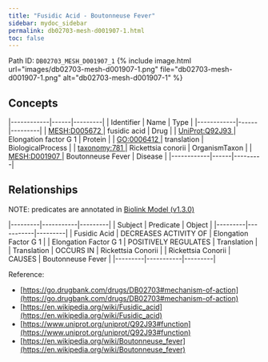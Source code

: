 ```yaml
---
title: "Fusidic Acid - Boutonneuse Fever"
sidebar: mydoc_sidebar
permalink: db02703-mesh-d001907-1.html
toc: false 
---
```



Path ID: `DB02703_MESH_D001907_1`
{% include image.html url="images/db02703-mesh-d001907-1.png" file="db02703-mesh-d001907-1.png" alt="db02703-mesh-d001907-1" %}

## Concepts

|------------|------|---------|
| Identifier | Name | Type    |
|------------|------|---------|
| <a href="https://identifiers.org/MESH:D005672">MESH:D005672 </a> | fusidic acid | Drug |
| <a href="https://identifiers.org/UniProt:Q92J93">UniProt:Q92J93 </a> | Elongation factor G 1 | Protein |
| <a href="https://identifiers.org/GO:0006412">GO:0006412 </a> | translation | BiologicalProcess |
| <a href="https://identifiers.org/taxonomy:781">taxonomy:781 </a> | Rickettsia conorii | OrganismTaxon |
| <a href="https://identifiers.org/MESH:D001907">MESH:D001907 </a> | Boutonneuse Fever | Disease |
|------------|------|---------|

## Relationships


NOTE: predicates are annotated in <a href="https://github.com/biolink/biolink-model/releases/tag/v1.3.0">Biolink Model (v1.3.0)</a>

|---------|-----------|---------|
| Subject | Predicate | Object  |
|---------|-----------|---------|
| Fusidic Acid | DECREASES ACTIVITY OF | Elongation Factor G 1 |
| Elongation Factor G 1 | POSITIVELY REGULATES | Translation |
| Translation | OCCURS IN | Rickettsia Conorii |
| Rickettsia Conorii | CAUSES | Boutonneuse Fever |
|---------|-----------|---------|

Reference: 
  - [https://go.drugbank.com/drugs/DB02703#mechanism-of-action](https://go.drugbank.com/drugs/DB02703#mechanism-of-action)
  - [https://en.wikipedia.org/wiki/Fusidic_acid](https://en.wikipedia.org/wiki/Fusidic_acid)
  - [https://www.uniprot.org/uniprot/Q92J93#function](https://www.uniprot.org/uniprot/Q92J93#function)
  - [https://en.wikipedia.org/wiki/Boutonneuse_fever](https://en.wikipedia.org/wiki/Boutonneuse_fever)
